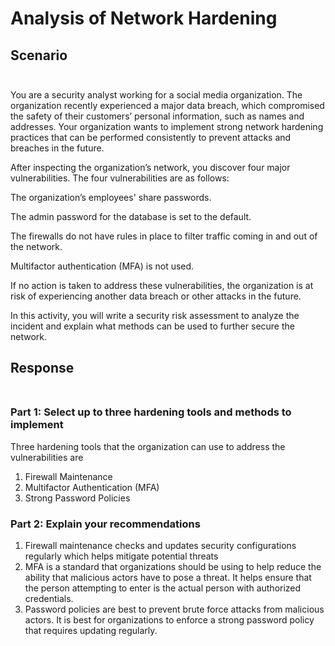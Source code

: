 # Analysis of Network Hardening

## Scenario <br></br>
You are a security analyst working for a social media organization. The organization recently experienced a major data breach, which compromised the safety of their customers’ personal information, such as names and addresses. Your organization wants to implement strong network hardening practices that can be performed consistently to prevent attacks and breaches in the future. 

After inspecting the organization’s network, you discover four major vulnerabilities. The four vulnerabilities are as follows:

The organization’s employees' share passwords.

The admin password for the database is set to the default.

The firewalls do not have rules in place to filter traffic coming in and out of the network.

Multifactor authentication (MFA) is not used. 

If no action is taken to address these vulnerabilities, the organization is at risk of experiencing another data breach or other attacks in the future. 

In this activity, you will write a security risk assessment to analyze the incident and explain what methods can be used to further secure the network.

## Response <br> </br>

### Part 1: Select up to three hardening tools and methods to implement

Three hardening tools that the organization can use to address the vulnerabilities are 
1. Firewall Maintenance
2. Multifactor Authentication (MFA)
3. Strong Password Policies

### Part 2: Explain your recommendations

1. Firewall maintenance checks and updates security configurations regularly which helps mitigate potential threats
2. MFA is a standard that organizations should be using to help reduce the ability that malicious actors have to pose a threat. It helps ensure that the person attempting to enter is the actual person with authorized credentials.
3. Password policies are best to prevent brute force attacks from malicious actors. It is best for organizations to enforce a strong password policy that requires updating regularly.


